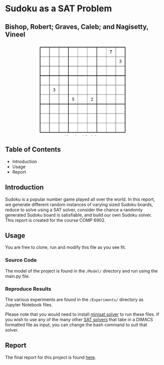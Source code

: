 # Sudoku as a SAT Problem #
## Bishop, Robert; Graves, Caleb; and Nagisetty, Vineel ##
<center> <img src="https://github.com/vin-nag/Sudoku-SAT/blob/master/Results/sudoku.png" alt="Unsolved Sudoku Grid" width="300px"/> </center>

## Table of Contents
* Introduction
* Usage
* Report

## Introduction
Sudoku is a popular number game played all over the world. In this report, we generate different random instances of varying sized Sudoku boards, reduce to solve using a SAT solver, consider the chance a randomly generated Sudoku board is satisfiable, and build our own Sudoku solver. This report is created for the course COMP 6902.

## Usage
You are free to clone, run and modify this file as you see fit. 

### Source Code
The model of the project is found in the `/Model/` directory and run using the main.py file. 

### Reproduce Results
The various experiments are found in the `/Experiments/` directory as Jupyter Notebook files. 

Please note that you would need to install [minisat solver](http://minisat.se/ "minisat") to run these files. If you wish to use any of the many other [SAT solvers](http://www.satcompetition.org/) that take in a DIMACS formatted file as input, you can change the bash command to suit that solver. 

## Report
The final report for this project is found [here](https://github.com/vin-nag/Sudoku-SAT/blob/master/WriteUps/6902_Report.pdf).

